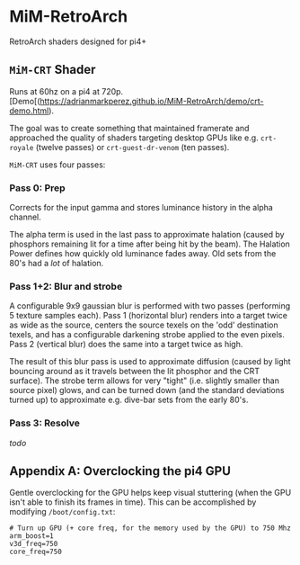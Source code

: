 # MiM-RetroArch

RetroArch shaders designed for pi4+

## `MiM-CRT` Shader

Runs at 60hz on a pi4 at 720p. [Demo[(https://adrianmarkperez.github.io/MiM-RetroArch/demo/crt-demo.html).

The goal was to create something that maintained framerate and approached the quality of shaders targeting desktop GPUs like e.g. `crt-royale` (twelve passes) or `crt-guest-dr-venom` (ten passes).

`MiM-CRT` uses four passes:

### Pass 0: Prep

Corrects for the input gamma and stores luminance history in the alpha channel.  

The alpha term is used in the last pass to approximate halation (caused by phosphors remaining lit for a time after being hit by the beam).  The Halation Power defines how quickly old luminance fades away.  Old sets from the 80's had a _lot_ of halation.

### Pass 1+2: Blur and strobe

A configurable 9x9 gaussian blur is performed with two passes (performing 5 texture samples each).  Pass 1 (horizontal blur) renders into a target twice as wide as the source, centers the source texels on the 'odd' destination texels, and has a configurable darkening strobe applied to the even pixels.  Pass 2 (vertical blur) does the same into a target twice as high.

The result of this blur pass is used to approximate diffusion (caused by light bouncing around as it travels between the lit phosphor and the CRT surface).  The strobe term allows for very "tight" (i.e. slightly smaller than source pixel) glows, and can be turned down (and the standard deviations turned up) to approximate e.g. dive-bar sets from the early 80's.

### Pass 3: Resolve

_todo_

## Appendix A: Overclocking the pi4 GPU

Gentle overclocking for the GPU helps keep visual stuttering (when the GPU isn't able to finish its frames in time).  This can be accomplished by modifying `/boot/config.txt`:

```
# Turn up GPU (+ core freq, for the memory used by the GPU) to 750 Mhz
arm_boost=1
v3d_freq=750
core_freq=750
```
